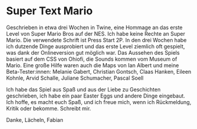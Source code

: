 # Super Text Mario

Geschrieben in etwa drei Wochen in Twine, eine Hommage an das erste Level von Super Mario Bros auf der NES. Ich habe keine Rechte an Super Mario. Die verwendete Schrift ist Press Start 2P. In den drei Wochen habe ich dutzende Dinge ausprobiert und das erste Level ziemlich oft gespielt, was dank der Onlineversion gut möglich war. Das Aussehen des Spiels basiert auf dem CSS von Ohiofi, die Sounds kommen vom Museum of Mario. Eine große Hilfe waren auch die Maps von Ian Albert und meine Beta-Tester:innen: Melanie Gabert, Christian Gontsch, Claas Hanken, Eileen Kohnle, Arvid Schalle, Juliane Schumacher, Pascal Soell

Ich habe das Spiel aus Spaß und aus der Liebe zu Geschichten geschrieben, ich habe ein paar Easter Eggs und andere Dinge eingebaut. Ich hoffe, es macht euch Spaß, und ich freue mich, wenn ich Rückmeldung, Kritik oder bekomme. Schreibt mir.

Danke, Lächeln, Fabian

